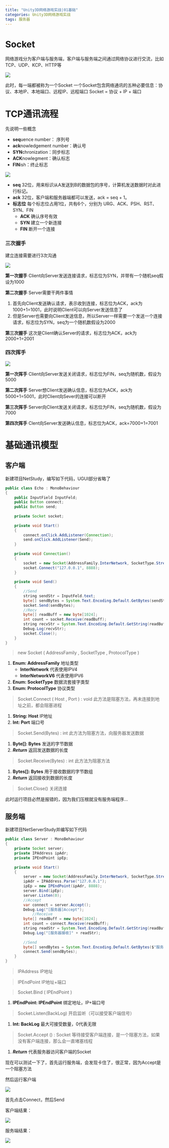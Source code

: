 ```yaml
---
title: "Unity3D网络游戏实战|01基础"
categories: Unity3D网络游戏实战
tags: 服务器
---
```

# Socket

网络游戏分为客户端与服务端，客户端与服务端之间通过网络协议进行交流，比如TCP、UDP、KCP、HTTP等

![](https://cdn.jsdelivr.net/gh/Gasskin/CloudImg/img/202205132121542.png)

此时，每一端都被称为一个Socket
一个Socket包含网络通讯的五种必要信息：协议、本地IP、本地端口、远程IP、远程端口
Socket = 协议 + IP + 端口
# TCP通讯流程
先说明一些概念
- **seq**uence number： 序列号
- **ack**nowledgement number：确认号
- **SYN**chronization：同步标志
- **ACK**nowlegment：确认标志
- **FIN**ish：终止标志

![](https://cdn.jsdelivr.net/gh/Gasskin/CloudImg/img/202205132152736.png)
- **seq** 32位，用来标识从A发送到B的数据包的序号，计算机发送数据时对此进行标记。
- **ack** 32位，客户端和服务器端都可以发送，ack = seq + 1。
- **标志位** 每个标志位占用1位，共有6个，分别为 URG、ACK、PSH、RST、SYN、FIN	
	- **ACK** 确认序号有效
	- **SYN** 建立一个新连接  
	- **FIN** 断开一个连接

### 三次握手

建立连接需要进行3次沟通

![](https://cdn.jsdelivr.net/gh/Gasskin/CloudImg/img/202205141718304.png)

**第一次握手** Client向Server发送连接请求，标志位为SYN，并带有一个随机seq假设为1000

**第二次握手** Server需要干两件事情
1. 首先向Client发送确认请求，表示收到连接，标志位为ACK，ack为1000+1=1001，此时说明Client可以向Server发送信息了
2. 但是Server也需要向Client发送信息，所以Server一样需要一个发送一个连接请求，标志位为SYN，seq为一个随机数假设为2000

**第三次握手**  这次是Client确认Server的请求，标志位为ACK，ack为2000+1=2001

### 四次挥手

![](https://cdn.jsdelivr.net/gh/Gasskin/CloudImg/img/202205141742868.png)

**第一次挥手** Client向Server发送关闭请求，标志位为FIN，seq为随机数，假设为5000

**第二次挥手** Server想Client发送确认信息，标志位为ACK，ack为5000+1=5001，此时Client向Sever的连接可以断开

**第三次挥手** Server向Client发送关闭请求，标志位为FIN，seq为随机数，假设为7000

**第四次挥手** Clent向Server发送确认信息，标志位为ACK，ack=7000+1=7001
# 基础通讯模型
## 客户端
新建项目NetStudy，编写如下代码，UGUI部分省略了

```java
public class Echo : MonoBehaviour 
{  
    public InputField InputFeld;  
    public Button connect;  
    public Button send;  
  
    private Socket socket;  
  
    private void Start()  
    {  
        connect.onClick.AddListener(Connection);  
        send.onClick.AddListener(Send);  
    }  
  
    private void Connection()  
    {  
        socket = new Socket(AddressFamily.InterNetwork, SocketType.Stream, ProtocolType.Tcp);  
        socket.Connect("127.0.0.1", 8888);  
    }  
  
    private void Send()  
    {  
        //Send  
        string sendStr = InputFeld.text;  
        byte[] sendBytes = System.Text.Encoding.Default.GetBytes(sendStr);  
        socket.Send(sendBytes);  
        //Recv  
        byte[] readBuff = new byte[1024];   
		int count = socket.Receive(readBuff);  
        string recvStr = System.Text.Encoding.Default.GetString(readBuff, 0, count);  
        Debug.Log(recvStr);  
		socket.Close();
    }  
}
```
>new Socket ( AddressFamily , SocketType , ProtocolType ) 

1. **Enum: AddressFamily** 地址类型
	- **InterNetwork** 代表使用IPV4
	- **InterNetworkV6** 代表使用IPV6
2. **Enum: SocketType** 数据流套接字类型
3. **Enum: ProtocolType** 协议类型

> Socket.Connect ( Host , Port ) : void
>此方法是阻塞方法，再未连接到地址之前，都会阻塞进程

1. **String: Host** IP地址
2. **Int: Port** 端口号

>Socket.Send(Bytes) : int
>此方法为阻塞方法，向服务器发送数据

1. **Byte[]: Bytes** 发送的字节数据
2. ***Return*** 返回发送数据的长度

>Socket.Receive(Bytes) : int
>此方法为阻塞方法

1. **Bytes[]: Bytes** 用于接收数据的字节数组
2. ***Return*** 返回接收到数据的长度

>Socket.Close()
>关闭连接


此时运行项目必然是报错的，因为我们压根就没有服务端程序...

## 服务端
新建项目NetServerStudy并编写如下代码
```java
public class Server : MonoBehaviour  
{  
    private Socket server;  
    private IPAddress ipAdr;  
    private IPEndPoint ipEp;  
  
    private void Start()  
    {  
        server = new Socket(AddressFamily.InterNetwork, SocketType.Stream, ProtocolType.Tcp);  
        ipAdr = IPAddress.Parse("127.0.0.1");  
        ipEp = new IPEndPoint(ipAdr, 8888);  
        server.Bind(ipEp);  
        server.Listen(0);  
        //Accept  
        var connect = server.Accept();  
        Debug.Log("[服务器]Accept");  
            //Receive  
        byte[] readBuff = new byte[1024];  
        int count = connect.Receive(readBuff);  
        string readStr = System.Text.Encoding.Default.GetString(readBuff, 0, count);  
        Debug.Log("[服务器接收]" + readStr);  
  
        //Send  
        byte[] sendBytes = System.Text.Encoding.Default.GetBytes($"服务器返回数据：{readStr}");  
        connect.Send(sendBytes);  
    }  
}
```

>IPAddress
>IP地址

>IPEndPoint
>IP地址+端口

>Socket.Bind ( IPEndPoint )

1. **IPEndPoint: IPEndPoint** 绑定地址，IP+端口号

>Socket.Listen(BackLog)
>开启监听（可以接受客户端信号）

1. **Int: BackLog** 最大可接受数量，0代表无限

>Socket.Accept () : Socket
>等待接受客户端连接，是一个阻塞方法，如果没有客户端连接，那么会一直堵塞线程

1. ***Return*** 代表服务器访问客户端的Socket

现在可以测试一下了，首先运行服务端，会发现卡住了，很正常，因为Accept是一个阻塞方法

然后运行客户端

![](https://cdn.jsdelivr.net/gh/Gasskin/CloudImg/img/202205142032106.png)

首先点击Connect，然后Send

客户端结果：

![](https://cdn.jsdelivr.net/gh/Gasskin/CloudImg/img/202205142032657.png)

服务端结果：

![](https://cdn.jsdelivr.net/gh/Gasskin/CloudImg/img/202205142033363.png)
